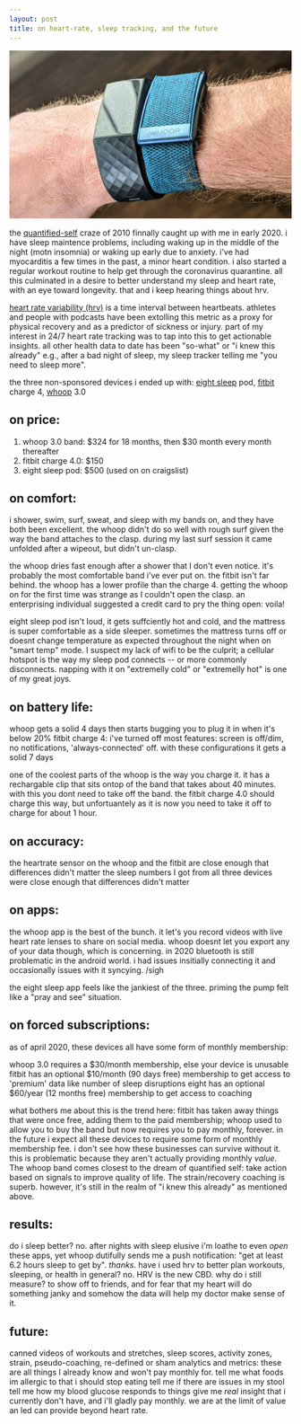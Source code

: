 ```yaml
---
layout: post
title: on heart-rate, sleep tracking, and the future
---
```


<img src="https://github.com/maceip/maceip.github.io/blob/master/images/strap_header.jpg">

the [quantified-self](https://en.wikipedia.org/wiki/Quantified_self) craze of 2010 finnally caught up with me in early 2020. i have sleep maintence problems, including waking up in the middle of the night (motn insomnia) or waking up early due to anxiety. i've had myocarditis a few times in the past, a minor heart condition. i also started a regular workout routine to help get through the coronavirus quarantine. all this culminated in a desire to better understand my sleep and heart rate, with an eye toward longevity. that and i keep hearing things about hrv. 

[heart rate variability (hrv)](https://en.wikipedia.org/wiki/Heart_rate_variability) is a time interval between heartbeats. athletes and people with podcasts have been extolling this metric as a proxy for physical recovery and as a predictor of sickness or injury. part of my interest in 24/7 heart rate tracking was to tap into this to get actionable insights. all other health data to date has been  "so-what" or "i knew this already" e.g., after a bad night of sleep, my sleep tracker telling me "you need to sleep more".


the three non-sponsored devices i ended up with: [eight sleep](https://twitter.com/eightsleep) pod, [fitbit](https://twitter.com/fitbit) charge 4, [whoop](https://twitter.com/whoop) 3.0 

## on price:
1. whoop 3.0 band:    $324 for 18 months, then $30 month every month thereafter
2. fitbit charge 4.0:   $150 
3. eight sleep pod:  $500 (used on on craigslist)


## on comfort: 
i shower, swim, surf, sweat, and sleep with my bands on, and they have both been excellent. the whoop didn't do so well with rough surf given the way the band attaches to the clasp. during my last surf session it came unfolded after a wipeout, but didn't un-clasp.

the whoop dries fast enough after a shower that I don't even notice. it's probably the most comfortable band i've ever put on. the fitbit isn't far behind. the whoop has a lower profile than the charge 4. getting the whoop on for the first time was strange as I couldn't open the clasp. an enterprising individual suggested a credit card to pry the thing open: voila!

eight sleep pod isn't loud, it gets suffciently hot and cold, and the mattress is super comfortable as a side sleeper. sometimes the mattress turns off or doesnt change temperature as expected throughout the night when on "smart temp" mode. I suspect my lack of wifi to be the culprit; a cellular hotspot is the way my sleep pod connects -- or more commonly disconnects.  napping with it on "extremelly cold" or "extremelly hot" is one of my great joys.

## on battery life:

whoop gets a solid 4 days then starts bugging you to plug it in when it's below 20%
fitbit charge 4: i've turned off most features: screen is off/dim, no notifications, 'always-connected' off. with these configurations it gets a solid 7 days 

one of the coolest parts of the whoop is the way you charge it. it has a rechargable clip that sits ontop of the band that takes about 40 minutes. with this you dont need to take off the band. the fitbit charge 4.0 should charge this way, but unfortuantely as it is now you need to take it off to charge for about 1 hour.

## on accuracy:

the heartrate sensor on the whoop and the fitbit are close enough that differences didn't matter
the sleep numbers I got from all three devices were close enough that differences didn't matter

## on apps:

the whoop app is the best of the bunch. it let's you record videos with live heart rate lenses to share on social media. whoop doesnt let you export any of your data though, which is concerning. in 2020 bluetooth is still problematic in the android world. i had issues insitially connecting it and occasionally issues with it syncying. /sigh

the eight sleep app feels like the jankiest of the three. priming the pump felt like a "pray and see" situation.

## on forced subscriptions:

as of april 2020, these devices all have some form of monthly membership:

whoop 3.0 requires a $30/month membership, else your device is unusable
fitbit has an optional $10/month (90 days free) membership to get access to 'premium' data like number of sleep disruptions 
eight  has an optional $60/year (12 months free)  membership to get access to coaching

what bothers me about this is the trend here: fitbit has taken away things that were once free, adding them to the paid membership; whoop used to allow you to buy the band but now requires you to pay monthly, forever. in the future i expect all these devices to require some form of monthly membership fee. i don't see how these businesses can survive without it. this is problematic because they aren't actually providing monthly *value*. The whoop band comes closest to the dream of quantified self: take action based on signals to improve quality of life. The strain/recovery coaching is superb. however, it's still in the realm of "i knew this already" as mentioned above.

## results:
do i sleep better? no. after nights with sleep elusive i'm loathe to even *open* these apps, yet whoop dutifully sends me a push notification: "get at least 6.2 hours sleep to get by". _thanks_.
have i used hrv to better plan workouts, sleeping, or health in general? no. HRV is the new CBD. 
why do i still measure? to show off to friends, and for fear that my heart will do something janky and somehow the data will help my doctor make sense of it.

## future:
canned videos of workouts and stretches, sleep scores, activity zones, strain, pseudo-coaching, re-defined or sham analytics and metrics: these are all things I already know and won't pay monthly for.
tell me what foods im allergic to that i should stop eating
tell me if there are issues in my stool
tell me how my blood glucose responds to things 
give me *real* insight that i currently don't have, and i'll gladly pay monthly. we are at the limit of value an led can provide beyond heart rate. 

